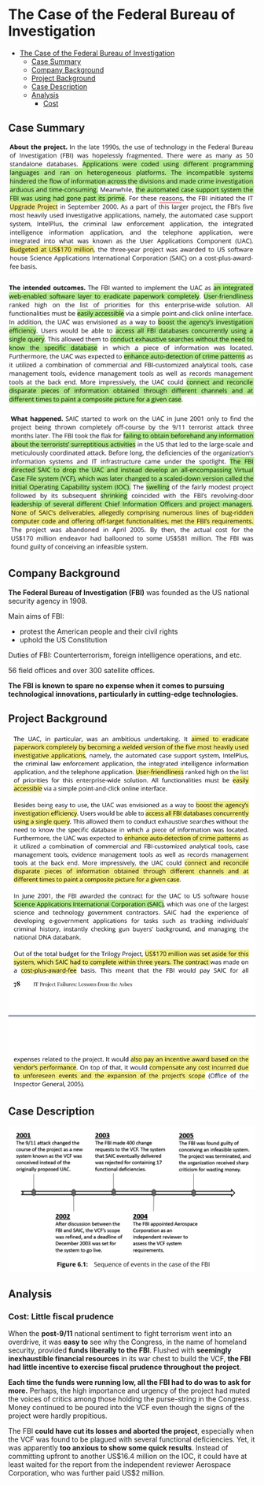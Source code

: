 # The Case of the Federal Bureau of Investigation

* [The Case of the Federal Bureau of Investigation](#The-Case-of-the-Federal-Bureau-of-Investigation)
  * [Case Summary](#Case-Summary)
  * [Company Background](#Company-Background)
  * [Project Background](#Project-Background)
  * [Case Description](#Case-Description)
  * [Analysis](#Analysis)
    * [Cost](#Cost)

## Case Summary

![about-the-project](pics/about-the-project.jpg)

![The intended outcomes](pics/the-intended-outcomes.jpg)

![What happened](pics/what-happened.jpg)

## Company Background

**The Federal Bureau of Investigation (FBI)** was founded as the US national security agency in 1908.

Main aims of FBI:

* protest the American people and their civil rights
* uphold the US Constitution

Duties of FBI: Counterterrorism, foreign intelligence operations, and etc.

56 field offices and over 300 satellite offices.

**The FBI is known to spare no expense when it comes to pursuing technological innovations, particularly in cutting-edge technologies.**

## Project Background

![Project Background](pics/project-background.jpg)

## Case Description

![Sequence of events in the case of the FBI](pics/sequence-of-events.jpg)

## Analysis

### Cost: Little fiscal prudence

When the **post-9/11** national sentiment to fight terrorism went into an overdrive, it was **easy to** see why the Congress, in the name of homeland security, provided **funds liberally to the FBI**. Flushed with **seemingly inexhaustible financial resources** in its war chest to build the VCF, **the FBI had little incentive to exercise fiscal prudence throughout the project**.

**Each time the funds were running low, all the FBI had to do was to ask for more.** Perhaps, the high importance and urgency of the project had muted the voices of critics among those holding the purse-string in the Congress. Money continued to be poured into the VCF even though the signs of the project were hardly propitious.

The FBI **could have cut its losses and aborted the project**, especially when the VCF was found to be plagued with several functional deficiencies. Yet, it was apparently **too anxious to show some quick results**. Instead of committing upfront to another US\$16.4 million on the IOC, it could have at least waited for the report from the independent reviewer Aerospace Corporation, who was further paid US\$2 million.
